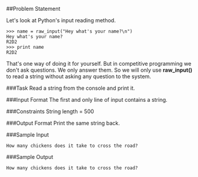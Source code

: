 ##Problem Statement

Let's look at Python's input reading method.

    >>> name = raw_input("Hey what's your name?\n")
    Hey what's your name?
    R2D2
    >>> print name
    R2D2

That's one way of doing it for yourself. But in competitive programming we don't ask questions. We only answer them. So we will only use **raw_input()** to read a string without asking any question to the system.

###Task 
Read a string from the console and print it.

###Input Format 
The first and only line of input contains a string.

###Constraints 
String length = 500

###Output Format 
Print the same string back.

###Sample Input

    How many chickens does it take to cross the road?
    
###Sample Output


    How many chickens does it take to cross the road?

